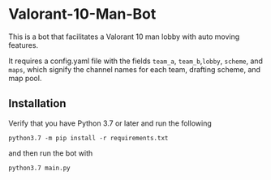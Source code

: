 # Valorant-10-Man-Bot

This is a bot that facilitates a Valorant 10 man lobby with auto moving features.

It requires a config.yaml file with the fields `team_a`, `team_b`,`lobby`, `scheme`, and `maps`, which signify the channel names for each team, drafting scheme, and map pool.

## Installation

Verify that you have Python 3.7 or later and run the following

```python3.7 -m pip install -r requirements.txt```

and then run the bot with

```python3.7 main.py```
